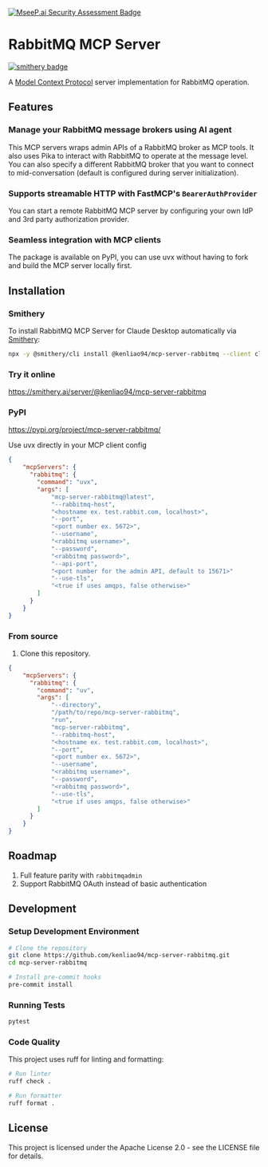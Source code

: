 [![MseeP.ai Security Assessment Badge](https://mseep.net/pr/kenliao94-mcp-server-rabbitmq-badge.png)](https://mseep.ai/app/kenliao94-mcp-server-rabbitmq)

# RabbitMQ MCP Server
[![smithery badge](https://smithery.ai/badge/@kenliao94/mcp-server-rabbitmq)](https://smithery.ai/server/@kenliao94/mcp-server-rabbitmq)

A [Model Context Protocol](https://www.anthropic.com/news/model-context-protocol) server implementation for RabbitMQ operation.

## Features

### Manage your RabbitMQ message brokers using AI agent
This MCP servers wraps admin APIs of a RabbitMQ broker as MCP tools. It also uses Pika to interact with RabbitMQ to operate at the message level. You can also specify a different RabbitMQ broker that you want to connect to mid-conversation (default is configured during server initialization).

### Supports streamable HTTP with FastMCP's `BearerAuthProvider`
You can start a remote RabbitMQ MCP server by configuring your own IdP and 3rd party authorization provider.

### Seamless integration with MCP clients
The package is available on PyPI, you can use uvx without having to fork and build the MCP server locally first.


## Installation

### Smithery

To install RabbitMQ MCP Server for Claude Desktop automatically via [Smithery](https://smithery.ai/server/@kenliao94/mcp-server-rabbitmq):

```bash
npx -y @smithery/cli install @kenliao94/mcp-server-rabbitmq --client claude
```

### Try it online
https://smithery.ai/server/@kenliao94/mcp-server-rabbitmq


### PyPI

https://pypi.org/project/mcp-server-rabbitmq/

Use uvx directly in your MCP client config

```json
{
    "mcpServers": {
      "rabbitmq": {
        "command": "uvx",
        "args": [
            "mcp-server-rabbitmq@latest",
            "--rabbitmq-host",
            "<hostname ex. test.rabbit.com, localhost>",
            "--port",
            "<port number ex. 5672>",
            "--username",
            "<rabbitmq username>",
            "--password",
            "<rabbitmq password>",
            "--api-port",
            "<port number for the admin API, default to 15671>"
            "--use-tls",
            "<true if uses amqps, false otherwise>"
        ]
      }
    }
}
```

### From source
1. Clone this repository.

```json
{
    "mcpServers": {
      "rabbitmq": {
        "command": "uv",
        "args": [
            "--directory",
            "/path/to/repo/mcp-server-rabbitmq",
            "run",
            "mcp-server-rabbitmq",
            "--rabbitmq-host",
            "<hostname ex. test.rabbit.com, localhost>",
            "--port",
            "<port number ex. 5672>",
            "--username",
            "<rabbitmq username>",
            "--password",
            "<rabbitmq password>",
            "--use-tls",
            "<true if uses amqps, false otherwise>"
        ]
      }
    }
}
```

## Roadmap
1. Full feature parity with `rabbitmqadmin`
1. Support RabbitMQ OAuth instead of basic authentication


## Development

### Setup Development Environment

```bash
# Clone the repository
git clone https://github.com/kenliao94/mcp-server-rabbitmq.git
cd mcp-server-rabbitmq

# Install pre-commit hooks
pre-commit install
```

### Running Tests

```bash
pytest
```

### Code Quality

This project uses ruff for linting and formatting:

```bash
# Run linter
ruff check .

# Run formatter
ruff format .
```

## License

This project is licensed under the Apache License 2.0 - see the LICENSE file for details.
